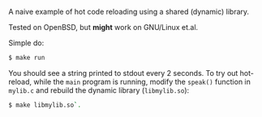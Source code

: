 A naive example of hot code reloading using a shared (dynamic) library.

Tested on OpenBSD, but __might__ work on GNU/Linux et.al.

Simple do:
```bash
$ make run
```

You should see a string printed to stdout every 2 seconds. To try out
hot-reload, while the `main` program is running, modify the `speak()`
function in `mylib.c` and rebuild the dynamic library (`libmylib.so`):

```bash
$ make libmylib.so`.
```

